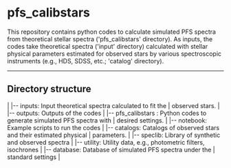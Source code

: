 # pfs_calibstars

This repository contains python codes to calculate simulated PFS
spectra from theoretical stellar spectra ('pfs_calibstars' directory).
As inputs, the codes take theoretical spectra ('input' directory) calculated
with stellar physical parameters estimated for observed stars
by various spectroscopic instruments (e.g., HDS, SDSS, etc.; 'catalog'
directory).


-----------------------

## Directory structure

|
|-- inputs:             Input theoretical spectra calculated to fit the
|                       observed stars. 
|
|-- outputs:            Outputs of the codes
|
|-- pfs_calibstars :    Python codes to generate simulated PFS spectra with
|                       desired settings. 
|
|-- notebook:           Example scripts to run the codes
|
|-- catalogs:           Catalogs of observed stars and their estimated physical
|                       parameters.
|
|-- speclib:            Library of synthetic and observed spectra
|
|-- utility:            Utility data, e.g., photometric filters, isochrones
|
|-- database:           Database of simulated PFS spectra under the
|                       standard settings
|
